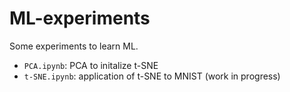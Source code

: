 # ML-experiments
Some experiments to learn ML.

- `PCA.ipynb`: PCA to initalize t-SNE
- `t-SNE.ipynb`: application of t-SNE to MNIST (work in progress)
